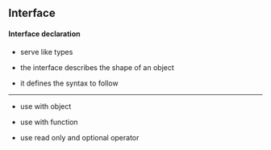 ## Interface

#### Interface declaration

- serve like types

- the interface describes the shape of an object

- it defines the syntax to follow
-------------------
- use with object

- use with function

- use read only and optional operator